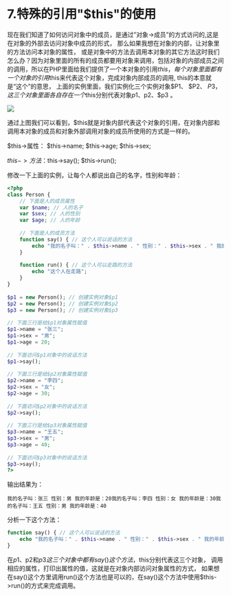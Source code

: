 # 7.特殊的引用"$this"的使用
现在我们知道了如何访问对象中的成员，是通过”对象->成员”的方式访问的,这是在对象的外部去访问对象中成员的形式， 那么如果我想在对象的内部，让对象里的方法访问本对象的属性， 或是对象中的方法去调用本对象的其它方法这时我们怎么办？因为对象里面的所有的成员都要用对象来调用，包括对象的内部成员之间的调用，所以在PHP里面给我们提供了一个本对象的引用$this， 每个对象里面都有一个对象的引用$this来代表这个对象，完成对象内部成员的调用, this的本意就是“这个”的意思， 上面的实例里面，我们实例化三个实例对象$P1、 $P2、 $P3，这三个对象里面各自存在一个$this分别代表对象$p1、$p2、$p3 。

![](http://images2015.cnblogs.com/blog/381128/201607/381128-20160717213752170-1088498933.png)

通过上图我们可以看到，$this就是对象内部代表这个对象的引用，在对象内部和调用本对象的成员和对象外部调用对象的成员所使用的方式是一样的。

$this->属性： $this->name; $this->age; $this->sex;

$this->方法 ：$this->say(); $this->run();

修改一下上面的实例，让每个人都说出自己的名字，性别和年龄：
```php
<?php
class Person {
    // 下面是人的成员属性
    var $name; // 人的名子
    var $sex; // 人的性别
    var $age; // 人的年龄
 
    // 下面是人的成员方法
    function say() { // 这个人可以说话的方法
        echo "我的名子叫：" . $this->name . " 性别：" . $this->sex . " 我的年龄是：" . $this->age;
    }
 
    function run() { // 这个人可以走路的方法
        echo "这个人在走路";
    }
}
 
$p1 = new Person(); // 创建实例对象$p1
$p2 = new Person(); // 创建实例对象$p2
$p3 = new Person(); // 创建实例对象$p3
 
// 下面三行是给$p1对象属性赋值
$p1->name = "张三";
$p1->sex = "男";
$p1->age = 20;
 
// 下面访问$p1对象中的说话方法
$p1->say();
 
// 下面三行是给$p2对象属性赋值
$p2->name = "李四";
$p2->sex = "女";
$p2->age = 30;
 
// 下面访问$p2对象中的说话方法
$p2->say();
 
// 下面三行是给$p3对象属性赋值
$p3->name = "王五";
$p3->sex = "男";
$p3->age = 40;
 
// 下面访问$p3对象中的说话方法
$p3->say();
?>
```
输出结果为：
```
我的名子叫：张三 性别：男 我的年龄是：20我的名子叫：李四 性别：女 我的年龄是：30我的名子叫：王五 性别：男 我的年龄是：40
```
分析一下这个方法：
```php
function say() { // 这个人可以说话的方法
    echo "我的名子叫：" . $this->name . " 性别：" . $this->sex . " 我的年龄是：" . $this->age;
}
```
在$p1、$p2和$p3这三个对象中都有say()这个方法，$this分别代表这三个对象， 调用相应的属性，打印出属性的值，这就是在对象内部访问对象属性的方式， 如果想在say()这个方里调用run()这个方法也是可以的，在say()这个方法中使用$this->run()的方式来完成调用。
